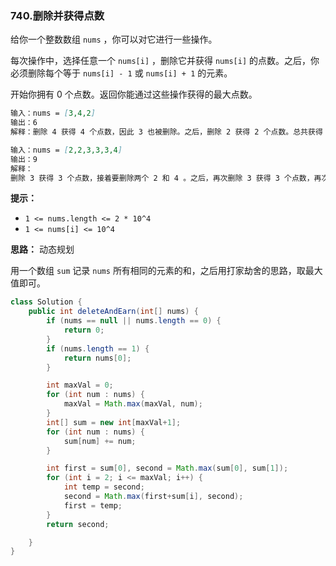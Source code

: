 ### 740.删除并获得点数

给你一个整数数组 `nums` ，你可以对它进行一些操作。

每次操作中，选择任意一个 `nums[i]` ，删除它并获得 `nums[i]` 的点数。之后，你必须删除每个等于 `nums[i] - 1` 或 `nums[i] + 1` 的元素。

开始你拥有 0 个点数。返回你能通过这些操作获得的最大点数。

``` markdown
输入：nums = [3,4,2]
输出：6
解释：删除 4 获得 4 个点数，因此 3 也被删除。之后，删除 2 获得 2 个点数。总共获得 6 个点数。

输入：nums = [2,2,3,3,3,4]
输出：9
解释：
删除 3 获得 3 个点数，接着要删除两个 2 和 4 。之后，再次删除 3 获得 3 个点数，再次删除 3 获得 3 个点数。总共获得 9 个点数。
```

**提示：**

- `1 <= nums.length <= 2 * 10^4`
- `1 <= nums[i] <= 10^4`



**思路：** 动态规划

用一个数组 `sum` 记录 `nums` 所有相同的元素的和，之后用打家劫舍的思路，取最大值即可。

``` java
class Solution {
    public int deleteAndEarn(int[] nums) {
        if (nums == null || nums.length == 0) {
            return 0;
        }
        if (nums.length == 1) {
            return nums[0];
        }

        int maxVal = 0;
        for (int num : nums) {
            maxVal = Math.max(maxVal, num);
        }
        int[] sum = new int[maxVal+1];
        for (int num : nums) {
            sum[num] += num;
        }

        int first = sum[0], second = Math.max(sum[0], sum[1]);
        for (int i = 2; i <= maxVal; i++) {
            int temp = second;
            second = Math.max(first+sum[i], second);
            first = temp;
        }
        return second;

    }
}
```

